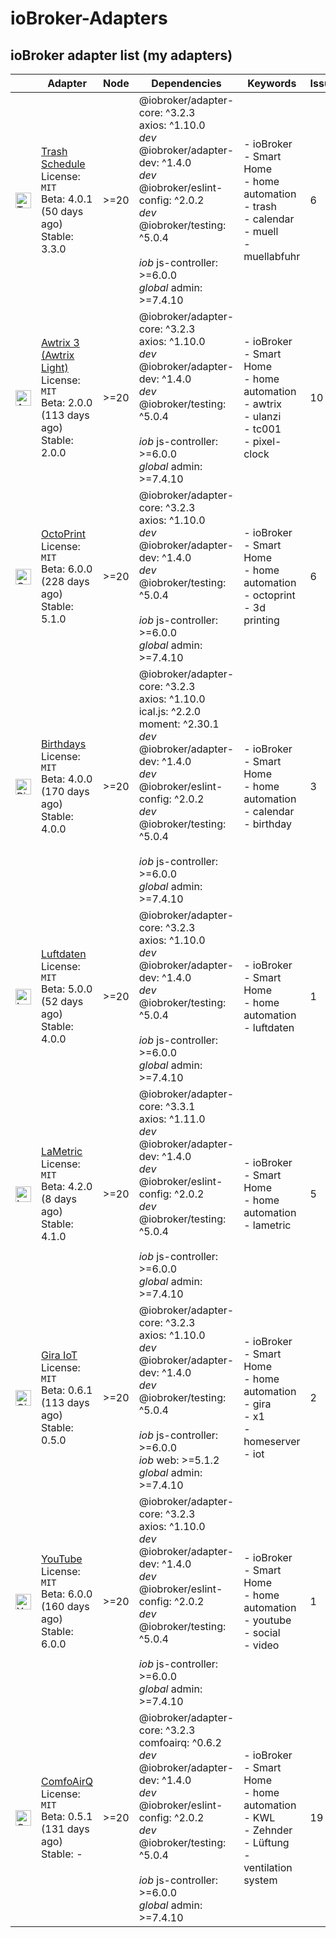 # ioBroker-Adapters

## ioBroker adapter list (my adapters)

| | Adapter | Node | Dependencies | Keywords | Issues | Files |
|-|---------|------|--------------|----------|--------|-------|
| <img src="https://raw.githubusercontent.com/klein0r/ioBroker.trashschedule/master/admin/trashschedule.png" alt="Trash Schedule" width="25" /> | [Trash Schedule](https://github.com/klein0r/ioBroker.trashschedule)<br/>License: `MIT`<br/>Beta: 4.0.1 (50 days ago)<br/>Stable: 3.3.0 | &gt;&#x3D;20 | @iobroker/adapter-core: ^3.2.3<br/>axios: ^1.10.0<br/>*dev* @iobroker/adapter-dev: ^1.4.0<br/>*dev* @iobroker/eslint-config: ^2.0.2<br/>*dev* @iobroker/testing: ^5.0.4<br/><br/>*iob* js-controller: >=6.0.0<br/>*global* admin: >=7.4.10 | - ioBroker<br/>- Smart Home<br/>- home automation<br/>- trash<br/>- calendar<br/>- muell<br/>- muellabfuhr | 6 | Funding `yes`<br/>Bug-Report `v0.1`<br/>Workflow: `v0.6` |
| <img src="https://raw.githubusercontent.com/klein0r/ioBroker.awtrix-light/master/admin/awtrix-light.png" alt="Awtrix 3 (Awtrix Light)" width="25" /> | [Awtrix 3 (Awtrix Light)](https://github.com/klein0r/ioBroker.awtrix-light)<br/>License: `MIT`<br/>Beta: 2.0.0 (113 days ago)<br/>Stable: 2.0.0 | &gt;&#x3D;20 | @iobroker/adapter-core: ^3.2.3<br/>axios: ^1.10.0<br/>*dev* @iobroker/adapter-dev: ^1.4.0<br/>*dev* @iobroker/testing: ^5.0.4<br/><br/>*iob* js-controller: >=6.0.0<br/>*global* admin: >=7.4.10 | - ioBroker<br/>- Smart Home<br/>- home automation<br/>- awtrix<br/>- ulanzi<br/>- tc001<br/>- pixel-clock | 10 | Funding `yes`<br/>Bug-Report `v0.1`<br/>Workflow: `v0.6` |
| <img src="https://raw.githubusercontent.com/klein0r/ioBroker.octoprint/master/admin/octoprint.png" alt="OctoPrint" width="25" /> | [OctoPrint](https://github.com/klein0r/ioBroker.octoprint)<br/>License: `MIT`<br/>Beta: 6.0.0 (228 days ago)<br/>Stable: 5.1.0 | &gt;&#x3D;20 | @iobroker/adapter-core: ^3.2.3<br/>axios: ^1.10.0<br/>*dev* @iobroker/adapter-dev: ^1.4.0<br/>*dev* @iobroker/testing: ^5.0.4<br/><br/>*iob* js-controller: >=6.0.0<br/>*global* admin: >=7.4.10 | - ioBroker<br/>- Smart Home<br/>- home automation<br/>- octoprint<br/>- 3d printing | 6 | Funding `yes`<br/>Bug-Report `v0.1`<br/>Workflow: `v0.6` |
| <img src="https://raw.githubusercontent.com/klein0r/ioBroker.birthdays/master/admin/birthdays.png" alt="Birthdays" width="25" /> | [Birthdays](https://github.com/klein0r/ioBroker.birthdays)<br/>License: `MIT`<br/>Beta: 4.0.0 (170 days ago)<br/>Stable: 4.0.0 | &gt;&#x3D;20 | @iobroker/adapter-core: ^3.2.3<br/>axios: ^1.10.0<br/>ical.js: ^2.2.0<br/>moment: ^2.30.1<br/>*dev* @iobroker/adapter-dev: ^1.4.0<br/>*dev* @iobroker/eslint-config: ^2.0.2<br/>*dev* @iobroker/testing: ^5.0.4<br/><br/>*iob* js-controller: >=6.0.0<br/>*global* admin: >=7.4.10 | - ioBroker<br/>- Smart Home<br/>- home automation<br/>- calendar<br/>- birthday | 3 | Funding `yes`<br/>Bug-Report `v0.1`<br/>Workflow: `v0.6` |
| <img src="https://raw.githubusercontent.com/klein0r/ioBroker.luftdaten/master/admin/luftdaten.png" alt="Luftdaten" width="25" /> | [Luftdaten](https://github.com/klein0r/ioBroker.luftdaten)<br/>License: `MIT`<br/>Beta: 5.0.0 (52 days ago)<br/>Stable: 4.0.0 | &gt;&#x3D;20 | @iobroker/adapter-core: ^3.2.3<br/>axios: ^1.10.0<br/>*dev* @iobroker/adapter-dev: ^1.4.0<br/>*dev* @iobroker/testing: ^5.0.4<br/><br/>*iob* js-controller: >=6.0.0<br/>*global* admin: >=7.4.10 | - ioBroker<br/>- Smart Home<br/>- home automation<br/>- luftdaten | 1 | Funding `yes`<br/>Bug-Report `v0.1`<br/>Workflow: `v0.6` |
| <img src="https://raw.githubusercontent.com/klein0r/ioBroker.lametric/master/admin/lametric.png" alt="LaMetric" width="25" /> | [LaMetric](https://github.com/klein0r/ioBroker.lametric)<br/>License: `MIT`<br/>Beta: 4.2.0 (8 days ago)<br/>Stable: 4.1.0 | &gt;&#x3D;20 | @iobroker/adapter-core: ^3.3.1<br/>axios: ^1.11.0<br/>*dev* @iobroker/adapter-dev: ^1.4.0<br/>*dev* @iobroker/eslint-config: ^2.0.2<br/>*dev* @iobroker/testing: ^5.0.4<br/><br/>*iob* js-controller: >=6.0.0<br/>*global* admin: >=7.4.10 | - ioBroker<br/>- Smart Home<br/>- home automation<br/>- lametric | 5 | Funding `yes`<br/>Bug-Report `v0.1`<br/>Workflow: `v0.6` |
| <img src="https://raw.githubusercontent.com/klein0r/ioBroker.gira-iot/master/admin/gira-iot.png" alt="Gira IoT" width="25" /> | [Gira IoT](https://github.com/klein0r/ioBroker.gira-iot)<br/>License: `MIT`<br/>Beta: 0.6.1 (113 days ago)<br/>Stable: 0.5.0 | &gt;&#x3D;20 | @iobroker/adapter-core: ^3.2.3<br/>axios: ^1.10.0<br/>*dev* @iobroker/adapter-dev: ^1.4.0<br/>*dev* @iobroker/testing: ^5.0.4<br/><br/>*iob* js-controller: >=6.0.0<br/>*iob* web: >=5.1.2<br/>*global* admin: >=7.4.10 | - ioBroker<br/>- Smart Home<br/>- home automation<br/>- gira<br/>- x1<br/>- homeserver<br/>- iot | 2 | Funding `yes`<br/>Bug-Report `v0.1`<br/>Workflow: `v0.6` |
| <img src="https://raw.githubusercontent.com/klein0r/ioBroker.youtube/master/admin/youtube.png" alt="YouTube" width="25" /> | [YouTube](https://github.com/klein0r/ioBroker.youtube)<br/>License: `MIT`<br/>Beta: 6.0.0 (160 days ago)<br/>Stable: 6.0.0 | &gt;&#x3D;20 | @iobroker/adapter-core: ^3.2.3<br/>axios: ^1.10.0<br/>*dev* @iobroker/adapter-dev: ^1.4.0<br/>*dev* @iobroker/eslint-config: ^2.0.2<br/>*dev* @iobroker/testing: ^5.0.4<br/><br/>*iob* js-controller: >=6.0.0<br/>*global* admin: >=7.4.10 | - ioBroker<br/>- Smart Home<br/>- home automation<br/>- youtube<br/>- social<br/>- video | 1 | Funding `yes`<br/>Bug-Report `v0.1`<br/>Workflow: `v0.6` |
| <img src="https://raw.githubusercontent.com/klein0r/ioBroker.comfoairq/master/admin/comfoairq.png" alt="ComfoAirQ" width="25" /> | [ComfoAirQ](https://github.com/klein0r/ioBroker.comfoairq)<br/>License: `MIT`<br/>Beta: 0.5.1 (131 days ago)<br/>Stable: - | &gt;&#x3D;20 | @iobroker/adapter-core: ^3.2.3<br/>comfoairq: ^0.6.2<br/>*dev* @iobroker/adapter-dev: ^1.4.0<br/>*dev* @iobroker/eslint-config: ^2.0.2<br/>*dev* @iobroker/testing: ^5.0.4<br/><br/>*iob* js-controller: >=6.0.0<br/>*global* admin: >=7.4.10 | - ioBroker<br/>- Smart Home<br/>- home automation<br/>- KWL<br/>- Zehnder<br/>- Lüftung<br/>- ventilation system | 19 | Funding `yes`<br/>Bug-Report `v0.1`<br/>Workflow: `v0.6` |
